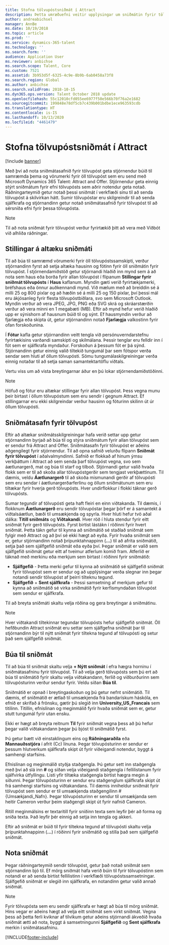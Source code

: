```yaml
---
title: Stofna tölvupóstsniðmát í Attract
description: Þetta umræðuefni veitir upplýsingar um sniðmátin fyrir tölvupóst sem þú getur búið til og notað í Microsoft Dynamics 365 Talent - Attract.
author: andreabichsel
manager: AnnBe
ms.date: 10/19/2018
ms.topic: article
ms.prod: ''
ms.service: dynamics-365-talent
ms.technology: ''
ms.search.form: ''
audience: Application User
ms.reviewer: anbichse
ms.search.scope: Talent, Core
ms.custom: 7521
ms.assetid: 3b953d5f-6325-4c9e-8b9b-6ab0458a73f8
ms.search.region: Global
ms.author: anbichse
ms.search.validFrom: 2018-10-15
ms.dyn365.ops.version: Talent October 2018 update
ms.openlocfilehash: 55c12010cfd055ee6977f50e566b70f76a2e1682
ms.sourcegitcommit: 199848e78df5cb7c439b001bdbe1ece963593cdb
ms.translationtype: HT
ms.contentlocale: is-IS
ms.lasthandoff: 10/13/2020
ms.locfileid: "4461479"
---
```

# <a name="create-email-templates-in-attract"></a>Stofna tölvupóstsniðmát í Attract

[!include [banner](includes/banner.md)]

Með því að nota sniðmátasafnið fyrir tölvupóst geta stjórnendur búið til samræmda þema og vörumerki fyrir öll tölvupóst sem eru send með Microsoft Dynamics 365 Talent: Attract and Offer. Stjórnendur geta einnig stýrt sniðmátum fyrir efni tölvupósts sem aðrir notendur geta notað. Ráðningarteymið getur notað þessi sniðmát í verkflæði sínu til að senda tölvupóst á skilvirkan hátt. Sumir tölvupóstar eru skilgreindir til að senda sjálfkrafa og stjórnandinn getur notað sniðmátasafnið fyrir tölvupóst til að sérsníða efni fyrir þessa tölvupósta.

> [!NOTE]
> Til að nota sniðmát fyrir tölvupóst verður fyrirtækið þitt að vera með Viðbót við alhliða ráðningar.

## <a name="global-template-configurations"></a>Stillingar á altæku sniðmáti

Til að búa til samræmd vörumerki fyrir öll tölvupóstssamskipti, verður stjórnandinn fyrst að setja altæka hausinn og fótinn fyrir öll sniðmátin fyrir tölvupóst. Í stjórnendamiðstöð getur stjórnandi hlaðið inn mynd sem á að nota sem haus eða borða fyrir allan tölvupóst í flipanum **Stillingar fyrir sniðmát tölvupósts** í **Haus** kaflanum. Myndin gæti verið fyrirtækjamerki, bréfshaus eða önnur auðkennandi mynd. Við mælum með að breiddin sé á milli 25 og 800 pixlar og að hæðin sé á milli 25 og 150 pixlar, því þessi mál eru ákjósanleg fyrir flesta tölvupóstbiðlara, svo sem Microsoft Outlook. Myndin verður að vera JPEG, JPG, PNG eða SVG skrá og skráarstærðin verður að vera minni en 1 megabæti (MB). Eftir að mynd hefur verið hlaðið upp er sýnishorn af hausnum búið til og sýnt. Ef hausmyndin verður að fjarlægja eða skipta út, getur stjórnandinn notað **Fjarlægja** valkostinn fyrir ofan forskoðunina.

Í **Fótur** kafla getur stjórnandinn veitt tengla við persónuverndarstefnu fyrirtækisins varðandi samskipti og skilmálana. Þessir tenglar eru felldir inn í fót sem er sjálfkrafa myndaður. Forskoðun á þessum fót er þá sýnd. Stjórnandinn getur einnig valið tiltekið tungumál þar sem fótspor verða sendar sem hluti af öllum tölvupósti. Sömu tungumálaskilgreiningar verða einnig notaðar til að setja saman samantektartöflu viðtals. 

Vertu viss um að vista breytingarnar áður en þú lokar stjórnendamiðstöðinni.

> [!NOTE] 
> Höfuð og fótur eru altækar stillingar fyrir allan tölvupóst. Þess vegna munu þeir birtast í öllum tölvupóstum sem eru sendir í gegnum Attract. Ef stillingarnar eru ekki skilgreindar verður hausinn og fóturinn skilinn út úr öllum tölvupósti.

## <a name="email-template-library"></a>Sniðmátasafn fyrir tölvupóst 

Eftir að altækar sniðmátsskilgreiningar hafa verið settar upp getur stjórnandinn byrjað að búa til og stýra sniðmátum fyrir allan tölvupóst sem er sendur frá Attract and Offer. Sniðmátasafn fyrir tölvupóst er aðeins aðgengilegt fyrir stjórnendur. Til að opna safnið velurðu flipann **Sniðmát fyrir tölvupóst** í aðalvalmyndinni. Safnið er flokkað af hinum ýmsu verkþáttum í Attract að sem senda þarf tölvupóst vegna, svo sem áætlunargerð, mat og búa til starf og tilboð. Stjórnandi getur valið hvaða flokk sem er til að skoða allar tölvupóstgerðir sem tengjast verkþættinum. Til dæmis, veldu **Áætlunargerð** til að skoða mismunandi gerðir af tölvupósti sem eru sendar í áætlunargerðarferlinu og öllum sniðmátunum sem eru tiltækar fyrir hverja gerð tölvupósts. Hver undirflokkur í flokki táknar gerð tölvupósts.

Sumar tegundir af tölvupósti geta haft fleiri en einn viðtakanda. Til dæmis, í flokknum **Áætlunargerð** eru sendir tölvupóstar þegar þörf er á samantekt á viðtalsáætlun, bæði til umsækjenda og spyrla. Hver hluti hefur tvö aðal dálka: **Titill sniðmáts** og **Viðtakandi**. Hver röð í hluta stendur fyrir eitt sniðmát fyrir gerð tölvupósts. Fyrst birtist lástákn í röðinni fyrir hvert sniðmát. Þetta tákn gefur til kynna að sniðmátið sé staðlað sniðmát sem fylgir með Attract og að því sé ekki hægt að eyða. Fyrir hvaða sniðmát sem er, getur stjórnandinn notað þrípunktahnappinn (**...**) til að afrita sniðmátið, setja það sem sjálfgefið sniðmát eða eyða því. Þegar sniðmát er valið sem sjálfgefið sniðmát getur eitt af tveimur atferlum komið fram. Atferlið er táknað með merkinu eða merkjum sem birtast í röðinni fyrir sniðmátið:

- **Sjálfgefið** - Þetta merki gefur til kynna að sniðmátið sé sjálfgefið sniðmát fyrir tölvupóst sem er sendur og að upplýsingar verða slegnar inn þegar notandi sendir tölvupóst af þeirri tilteknu tegund.
- **Sjálfgefið** + **Sent sjálfkrafa** - Þessi samsetning af merkjum gefur til kynna að sniðmátið sé virka sniðmátið fyrir kerfismyndaðan tölvupóst sem sendur er sjálfkrafa.

Til að breyta sniðmáti skaltu velja röðina og gera breytingar á sniðmátinu.

> [!NOTE]
> Hver viðtakandi tiltekinnar tegundar tölvupósts hefur sjálfgefið sniðmát. Öll hefðbundin Attract sniðmát eru settar sem sjálfgefna sniðmát þar til stjórnandinn býr til nýtt sniðmát fyrir tiltekna tegund af tölvupósti og setur það sem sjálfgefið sniðmát.

## <a name="create-a-template"></a>Búa til sniðmát

Til að búa til sniðmát skaltu velja **+ Nýtt sniðmát** í efra hægra horninu í sniðmátasafninu fyrir tölvupóst. Til að velja gerð tölvupósts sem þú ert að búa til sniðmátið fyrir skaltu velja viðtakandann, ferlið og viðburðurinn sem tölvupósturinn verður sendur fyrir. Veldu síðan **Búa til**.

Sniðmátið er opnað í breytingaskoðun og þú getur nefnt sniðmátið. Til dæmis, ef sniðmátið er ætlað til umsækjenda frá bandarískum háskóla, en efnið er skrifað á frönsku, gætir þú slegið inn **University\_US\_Francais** sem titilinn. Titillin, efnislínan og meginmálið fyrir hvaða sniðmát sem er, getur stutt tungumál fyrir utan ensku.

Ekki er hægt að breyta reitnum **Til** fyrir sniðmát vegna þess að þú hefur þegar valið viðtakandann þegar þú bjóst til sniðmátið fyrst.

Þú getur bætt við einstaklingum eins og **Ráðningaraðila** eða **Mannauðsstjóra** í afrit (Cc) línuna. Þegar tölvupósturinn er sendur er þessum hlutverkum sjálfkrafa skipt út fyrir viðeigandi notendur, byggt á samhengi starfsins.

Efnislínan og meginmálið styðja staðgengla. Þú getur sett inn staðgengla með því að slá inn **\#** og síðan velja viðeigandi staðgengla í fellilistanum fyrir sjálfvirka útfyllingu. Listi yfir tiltæka staðgengla birtist hægra megin á síðunni. Þegar tölvupósturinn er sendur eru staðgenglum sjálfkrafa skipt út frá samhengi starfsins og viðtakandans. Til dæmis inniheldur sniðmát fyrir tölvupóst sem sendur er til umsækjenda staðgengilinn \#{Umsækjandi\_Nafn}. Þegar tölvupósturinn er sendur til umsækjanda sem heitir Cameron verður þeim staðgengli skipt út fyrir nafnið Cameron.

Ritill meginmálsins er textaritill fyrir sniðinn texta sem leyfir þér að forma og sníða texta. Það leyfir þér einnig að setja inn tengla og akkeri.

Eftir að sniðmát er búið til fyrir tiltekna tegund af tölvupósti skaltu velja þrípunktahnappinn (**...**) í röðinni fyrir sniðmátið og stilla það sem sjálfgefið sniðmát.

## <a name="consume-templates"></a>Nota sniðmát

Þegar ráðningarteymið sendir tölvupóst, getur það notað sniðmát sem stjórnandinn bjó til. Ef mörg sniðmát hafa verið búin til fyrir tölvupóstinn sem notandi er að senda birtist fellilistinn í verkflæði tölvupóstssamsetningar. Sjálfgefið sniðmát er slegið inn sjálfkrafa, en notandinn getur valið annað sniðmát.

> [!NOTE] 
> Fyrir tölvupósta sem eru sendir sjálfkrafa er hægt að búa til mörg sniðmát. Hins vegar er aðeins hægt að velja eitt sniðmát sem virkt sniðmát. Vegna þess að þetta ferli kviknar af tilvikum getur aðeins stjórnandi ákveðið hvaða sniðmát ætti að nota, byggt á samsetningunni **Sjálfgefið** og **Sent sjálfkrafa** merkin í sniðmátasafninu.


[!INCLUDE[footer-include](../includes/footer-banner.md)]